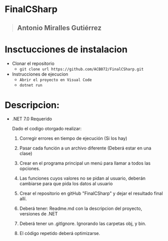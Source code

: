 # FinalCSharp
>
> ## Antonio Miralles Gutiérrez
>
# Insctucciones de instalacion

- Clonar el repositorio
  - `git clone url https://github.com/ACB072/FinalCSharp.git`
- Instrucciones de ejecucion
  - `Abrir el proyecto en Visual Code`
  - `dotnet run`
# Descripcion:
- .NET 7.0 Requerido

    Dado el codigo otorgado realizar:

    1. Corregir errores en tiempo de ejecución (Si los hay)

    2. Pasar cada función a un archivo diferente (Deberá estar en una clase)

    3. Crear en el programa principal un menú para llamar a todos las opciones.

    4. Las funciones cuyos valores no se pidan al usuario, deberán cambiarse para que pida los datos al usuario

    5.  Crear el repositorio en gitHub "FinalCSharp" y dejar el resultado final allí.
    1. Deberá tener: Readme.md con la descripcion del proyecto, versiones de .NET
    2. Deberá tener un .gitIgnore. Ignorando las carpetas obj, y bin.

    6. El código repetido deberá optimizarse.

